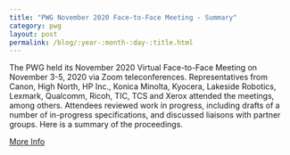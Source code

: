 ```yaml
---
title: "PWG November 2020 Face-to-Face Meeting - Summary"
category: pwg
layout: post
permalink: /blog/:year-:month-:day-:title.html
---
```


The PWG held its November 2020 Virtual Face-to-Face Meeting on November 3-5, 2020 via Zoom teleconferences. Representatives from Canon, High North, HP Inc., Konica Minolta, Kyocera, Lakeside Robotics, Lexmark, Qualcomm, Ricoh, TIC, TCS and Xerox attended the meetings, among others. Attendees reviewed work in progress, including drafts of a number of in-progress specifications, and discussed liaisons with partner groups. Here is a summary of the proceedings.

<a class="btn btn-secondary btn-sm" href="https://www.pwg.org/blog/pwg-november-2020-F2F-summary.html">More Info</a>
